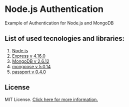 # Node.js Authentication

Example of Authentication for Node.js and MongoDB

## List of used tecnologies and libraries:
1. [Node.js](https://nodejs.org/)
1. [Express v 4.16.0](https://expressjs.com/)
1. [MongoDB v 2.6.12](https://www.mongodb.com/)
1. [mongoose v 5.0.14](http://mongoosejs.com/)
1. [passport v 0.4.0](http://www.passportjs.org/)

## License

MIT License. [Click here for more information.](LICENSE.md)
